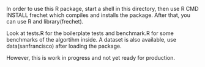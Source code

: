 In order to use this R package, start a shell in this directory, then use
   R CMD INSTALL frechet
which compiles and installs the package. After that, you can use R and library(frechet).

Look at tests.R for the boilerplate tests and benchmark.R for some benchmarks of the algortihm
inside. A dataset is also available, use data(sanfrancisco) after loading the package.

However, this is work in progress and not yet ready for production.

